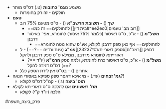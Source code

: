 * משמע מ**גמ' כתובות** (ט.) דס"ס מותר
	* חולקים - זה רק בחומרות
* **טעם**
	* **שך** () **- תשובת הרשב"א** () - ס"ס מטעם 75% רוב
		* ==להחולקים== זה כמו [[בית דין#^ee2ec0|רוב מב' טעמים]]
		* **משל"מ** () - א"כ, ס"ס דאיסור (כלומר 75% איסור) לחומרא, אפי' באיסור דרבנן
			* ==להחולקים== אף כאן ספק דרבנן לקולא, אע"פ שהוא נוטה לחומרא
	* **פמ"ג** (גינת ורדים ==?==) - ל[[ספק דאורייתא#^23237b|רמב"ם]] דספק דאורייתא לחומרא מדרבנן, ממילא ס"ס ספק דרבנן ולהקל
		* **משל"מ** () - א"כ, ס"ס דאיסור כרת לחומרא, ולמה פסק **הרמ"א** (יו"ד ==?==) דס"ס דנידה להקל?
	* אחרים () - בס"ס אין לידת הספק כלל
* **גמ' זבחים** (עד.) - מי איכא דאסר ספק ספיקא באסורי הנאה?!
	* **תוס' ביצה** (ג:) - קמ"ל דס"ס לקולא
* **מח' ראשונים** אם להלכה ס"ס דאורייתא לקולא
	* הלכה (יו"ד ק"י) לקולא

#פרק_ביצה_תשפה 